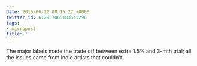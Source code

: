 ```yaml
---
date: 2015-06-22 08:15:27 +0000
twitter_id: 612957065183543296
tags:
- micropost
title: ''
---
```


The major labels made the trade off between extra 1.5% and 3-mth trial; all the issues came from indie artists that couldn't.
